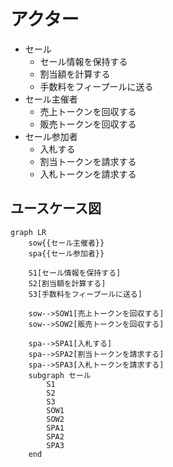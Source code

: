 # アクター

- セール
  - セール情報を保持する
  - 割当額を計算する
  - 手数料をフィープールに送る
- セール主催者
  - 売上トークンを回収する
  - 販売トークンを回収する
- セール参加者
  - 入札する
  - 割当トークンを請求する
  - 入札トークンを請求する

## ユースケース図

```mermaid
graph LR
    sow{{セール主催者}}
    spa{{セール参加者}}

    S1[セール情報を保持する]
    S2[割当額を計算する]
    S3[手数料をフィープールに送る]

    sow-->SOW1[売上トークンを回収する]
    sow-->SOW2[販売トークンを回収する]

    spa-->SPA1[入札する]
    spa-->SPA2[割当トークンを請求する]
    spa-->SPA3[入札トークンを請求する]
    subgraph セール
        S1
        S2
        S3
        SOW1
        SOW2
        SPA1
        SPA2
        SPA3
    end
```

